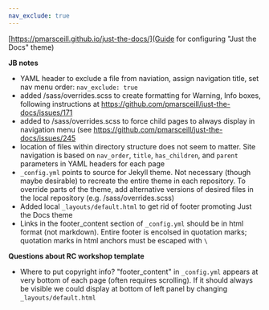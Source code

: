 ```yaml
---
nav_exclude: true
---
```


[https://pmarsceill.github.io/just-the-docs/](Guide for configuring "Just the Docs" theme)

**JB notes**
- YAML header to exclude a file from naviation, assign navigation title, set nav menu order: `nav_exclude: true`
- added /sass/overrides.scss to create formatting for Warning, Info boxes, following instructions at https://github.com/pmarsceill/just-the-docs/issues/171
- added to /sass/overrides.scss to force child pages to always display in navigation menu (see https://github.com/pmarsceill/just-the-docs/issues/245
- location of files within directory structure does not seem to matter. Site navigation is based on `nav_order`, `title`, `has_children`, and `parent` parameters in YAML headers for each page
- `_config.yml` points to source for Jekyll theme. Not necessary (though maybe desirable) to recreate the entire theme in each repository.  To override parts of the theme, add alternative versions of desired files in the local repository (e.g. /sass/overrides.scss)
- Added local `_layouts/default.html` to get rid of footer promoting Just the Docs theme
- Links in the footer_content section of `_config.yml` should be in html format (not markdown). Entire footer is encolsed in quotation marks; quotation marks in html anchors must be escaped with `\`

**Questions about RC workshop template**
- Where to put copyright info? "footer_content" in `_config.yml` appears at very bottom of each page (often requires scrolling). If it should always be visible we could display at bottom of left panel by changing `_layouts/default.html`

